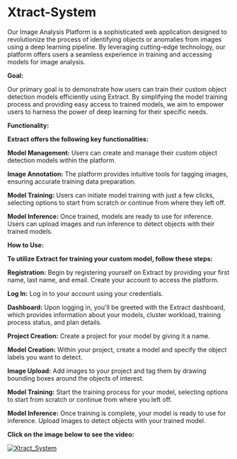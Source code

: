# Xtract-System

Our Image Analysis Platform is a sophisticated web application designed to revolutionize the process of identifying objects or anomalies from images using a deep learning pipeline. By leveraging cutting-edge technology, our platform offers users a seamless experience in training and accessing models for image analysis.

**Goal:**

Our primary goal is to demonstrate how users can train their custom object detection models efficiently using Extract. By simplifying the model training process and providing easy access to trained models, we aim to empower users to harness the power of deep learning for their specific needs.

**Functionality:**

**Extract offers the following key functionalities:**

**Model Management:** Users can create and manage their custom object detection models within the platform.

**Image Annotation:** The platform provides intuitive tools for tagging images, ensuring accurate training data preparation.

**Model Training:** Users can initiate model training with just a few clicks, selecting options to start from scratch or continue from where they left off.

**Model Inference:** Once trained, models are ready to use for inference. Users can upload images and run inference to detect objects with their trained models.

**How to Use:**

**To utilize Extract for training your custom model, follow these steps:**

**Registration:** Begin by registering yourself on Extract by providing your first name, last name, and email. Create your account to access the platform.

**Log In:** Log in to your account using your credentials.

**Dashboard:** Upon logging in, you'll be greeted with the Extract dashboard, which provides information about your models, cluster workload, training process status, and plan details.

**Project Creation:** Create a project for your model by giving it a name.

**Model Creation:** Within your project, create a model and specify the object labels you want to detect.

**Image Upload:** Add images to your project and tag them by drawing bounding boxes around the objects of interest.

**Model Training:** Start the training process for your model, selecting options to start from scratch or continue from where you left off.

**Model Inference:** Once training is complete, your model is ready to use for inference. Upload images to detect objects with your trained model.


**Click on the image below to see the video:**

[![Xtract_System](http://img.youtube.com/vi/07vCBgLhP6M/0.jpg)](http://www.youtube.com/watch?v=07vCBgLhP6M"Xtract_System”)
